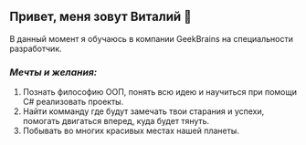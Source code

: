 ## __Привет, меня зовут Виталий__ 👋

В данный момент я обучаюсь в компании GeekBrains на специальности разработчик.
### _Мечты и желания:_

1. Познать философию ООП, понять всю идею и научиться при помощи С# реализовать проекты.
2. Найти комманду где будут замечать твои старания и успехи, помогать двигаться вперед, куда будет тянуть.
3. Побывать во многих красивых местах нашей планеты.
